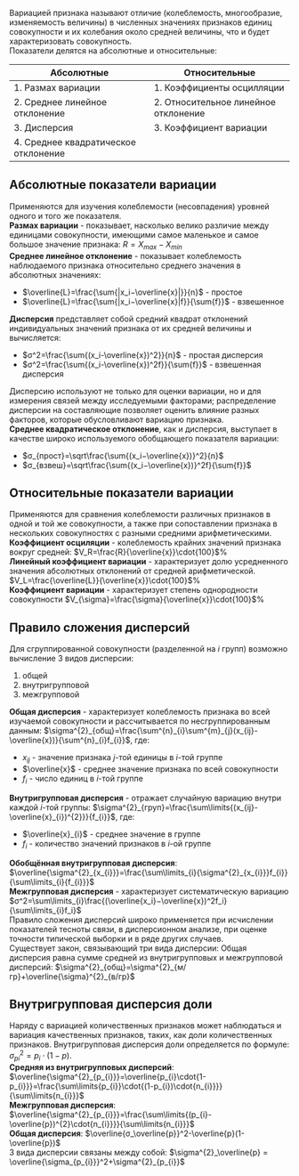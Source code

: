 Вариацией признака называют отличие (колеблемость, многообразие, изменяемость величины) в численных значениях признаков единиц совокупности и их колебания около средней величины, что и будет характеризовать совокупность.  
Показатели делятся на абсолютные и относительные:

| Абсолютные                           | Относительные                        |
| ------------------------------------ | ------------------------------------ |
| 1. Размах вариации                   | 1. Коэффициенты осцилляции           |
| 2. Среднее линейное отклонение       | 2. Относительное линейное отклонение |
| 3. Дисперсия                         | 3. Коэффициент вариации              |
| 4. Среднее квадратическое отклонение |                                      |
## Абсолютные показатели вариации
Применяются для изучения колеблемости (несовпадения) уровней одного и того же показателя.  
**Размах вариации** - показывает, насколько велико различие между единицами совокупности, имеющими самое маленькое и самое большое значение признака: $R=X_{max}−X_{min}$  
**Среднее линейное отклонение** - показывает колеблемость наблюдаемого признака относительно среднего значения в абсолютных значениях:  
- $\overline{L}=\frac{\sum{|x_i−\overline{x}|}}{n}$ - простое
- $\overline{L}=\frac{\sum{|x_i−\overline{x}|f}}{\sum{f}}$ - взвешенное
  
**Дисперсия** представляет собой средний квадрат отклонений индивидуальных значений признака от их средней величины и вычисляется:
- $σ^2=\frac{\sum{(x_i-\overline{x})^2}}{n}$ - простая дисперсия
-  $σ^2=\frac{\sum{(x_i-\overline{x})^2f}}{\sum{f}}$ - взвешенная дисперсия
  
Дисперсию используют не только для оценки вариации, но и для измерения связей между исследуемыми факторами; распределение дисперсии на составляющие позволяет оценить влияние разных факторов, которые обусловливают вариацию признака.  
**Среднее квадратическое отклонение**, как и дисперсия, выступает в качестве широко используемого обобщающего показателя вариации:
- $σ_{прост}=\sqrt\frac{\sum{(x_i−\overline{x})}^2}{n}$ 
- $σ_{взвеш}=\sqrt\frac{\sum{(x_i−\overline{x})}^2f}{\sum{f}}$ 
## Относительные показатели вариации
Применяются для сравнения колеблемости различных признаков в одной и той же совокупности, а также при сопоставлении признака в нескольких совокупностях с разными средними арифметическими.  
**Коэффициент осциляции** - колеблемость крайних значений признака вокруг средней: $V_R=\frac{R}{\overline{x}}\cdot{100}$%  
**Линейный коэффициент вариации** - характеризует долю усредненного значения абсолютных отклонений от средней арифметической. $V_L=\frac{\overline{L}}{\overline{x}}\cdot{100}$%  
**Коэффициент вариации** - характеризует степень однородности совокупности $V_{\sigma}=\frac{\sigma}{\overline{x}}\cdot{100}$%
## Правило сложения дисперсий
Для сгруппированной совокупности (разделенной на $i$ групп) возможно вычисление 3 видов дисперсии:
1. общей
2. внутригрупповой
3. межгрупповой
  
**Общая дисперсия** - характеризует колеблемость признака во всей изучаемой совокупности и рассчитывается по несгруппированным данным: $\sigma^{2}_{общ}=\frac{\sum^{n}_{i}\sum^{m}_{j}(x_{ij}-\overline{x})}{\sum^{n}_{i}f_{i}}$, где:  
- $x_{ij}$ - значение признака $j$-той единицы в $i$-той группе  
- $\overline{x}$ - среднее значение признака по всей совокупности 
- $f_i$ - число единиц в $i$-той группе
  
**Внутригрупповая дисперсия** - отражает случайную вариацию внутри каждой $i$-той группы: $\sigma^{2}_{груп}=\frac{\sum\limits{(x_{ij}-\overline{x}_{i})^{2}}}{f_{i}}$, где:  
- $\overline{x}_{i}$ - среднее значение в группе
- $f_{i}$ - количество значений признаков в $i$-ой группе
  
**Обобщённая внутригрупповая дисперсия**: $\overline{\sigma^{2}_{x_{i}}}=\frac{\sum\limits_{i}{\sigma^{2}_{x_{i}}}f_{i}}{\sum\limits_{i}{f_{i}}}$  
**Межгрупповая дисперсия** - характеризует систематическую вариацию $σ^2=\sum\limits_{i}\frac{(\overline{x_i}−\overline{x})^2f_i}{\sum\limits_{i}f_i}$  
Правило сложения дисперсий широко применяется при исчислении показателей тесноты связи, в дисперсионном анализе, при оценке точности типической выборки и в ряде других случаев.  
Существует закон, связывающий три вида дисперсии: Общая дисперсия равна сумме средней из внутригрупповых и межгрупповой дисперсий: $\sigma^{2}_{общ}=\sigma^{2}_{м/гр}+\overline{\sigma}^{2}_{в/гр}$
## Внутригрупповая дисперсия доли

Наряду с вариацией количественных признаков может наблюдаться и вариация качественных признаков, таких, как доли количественных признаков. Внутригрупповая дисперсия доли определяется по формуле: $σ^2_{pi}=p_i⋅(1−p)$.  
**Средняя из внутригрупповых дисперсий**: $\overline{\sigma^{2}_{p_{i}}}=\overline{p_{i}\cdot{1-p_{i}}}=\frac{\sum\limits{p_{i}}\cdot{(1-p_{i})\cdot{n_{i}}}}{\sum\limits{n_{i}}}$  
**Межгрупповая дисперсия**: $\overline{\sigma^{2}_{p_{i}}}=\frac{\sum\limits{(p_{i}-\overline{p})^{2}\cdot{n_{i}}}}{\sum\limits{n_{i}}}$  
**Общая дисперсия**: $\overline{σ_\overline{p}}^2-\overline{p}(1-\overline{p})$  
3 вида дисперсии связаны между собой: $\sigma^{2}_\overline{p} = \overline{\sigma_{p_{i}}}^2+\sigma^{2}_{p_{i}}$
